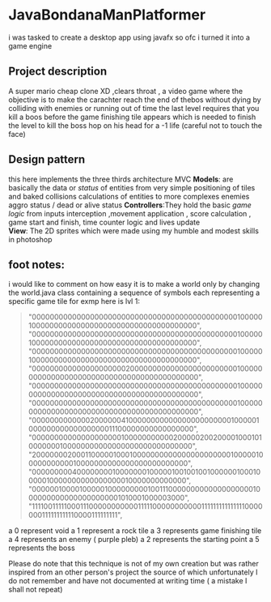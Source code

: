 
# JavaBondanaManPlatformer
i was tasked to create a desktop app using javafx so ofc i turned it into a game engine 
## Project description  
A super mario cheap clone XD ,clears throat , a video game where the objective is to make the carachter reach the end of thebos without dying by colliding with enemies or running out of time 
the last level requires that you kill a boos before the game finishing tile appears which is needed to finish the level 
to kill the boss hop on his head for a -1 life (careful not to touch the face)
## Design pattern
this here implements the three thirds architecture MVC 
**Models**: are basically the data or _status_ of entities from  very simple positioning of tiles and baked collisions calculations of entities to more complexes enemies  aggro status / dead or alive status 
**Controllers**:They hold the basic _game logic_ from inputs interception ,movement application , score calculation , game start and finish, time counter logic and lives update  
**View**: The 2D sprites which were made using my humble and modest skills in photoshop 

##	foot notes:
i would like to comment on how easy it is to make a world only by changing the world.java class containing 
a sequence of symbols each representing a specific game tile
for exmp here is lvl 1:


>"000000000000000000000000000000000000000000000010000010000000000000000000000000000000000000",  
"000000000000000000000000000000000000000000000010000010000000000000000000000000000000000000",  
"000000000000000000000000000000000000000000000010000010000000000000000000000000000000000000",  
"000000000000000000000200000000000000000000000010000000000000000000000000000000000000000000",  
"000000000000000000000000000000000000000000000010000000000000000000000000000000000000000000",  
"000000000000000000000000000000000000000000000010000000000000000000000000000000000000000000",  
"000000000000020000004100000000000000000000000100000100000000000000000011100000000000000000",  
"000000000000000000001000000000002000002002000010001010000000100000000000000000000000000000",  
"200000002000110000010001000000000000000000000010000010000000000010000000000000000000000000",  
"000000000400000000100000001000001001001001000000100010000010000000000000000010000000000000",  
"000000100001000001000000000100111000000000000000000010000000000000000000001010001000003000",  
"111100111110001110000000000011111000000000001111111111111110000000111111111110000111111111",

a 0 represent void 
a 1 represent a rock tile
a 3 represents game finishing tile
a 4 represents an enemy ( purple pleb)
a 2 represents the starting point
a 5 represents the boss

Please do note that this technique is not of my own creation but was rather inspired from an other person's project the source of which  unfortunately I do not remember and have not documented at writing time ( a mistake I shall not repeat)


